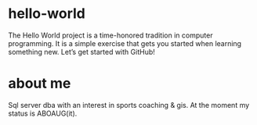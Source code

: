 hello-world
===========

The Hello World project is a time-honored tradition in computer programming. It is a simple exercise that gets you started when learning something new. Let’s get started with GitHub!


about me
========

Sql server dba with an interest in sports coaching & gis. At the moment my status is ABOAUG(it).
